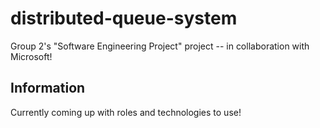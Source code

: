 # distributed-queue-system
Group 2's "Software Engineering Project" project -- in collaboration with Microsoft!


## Information

Currently coming up with roles and technologies to use!

